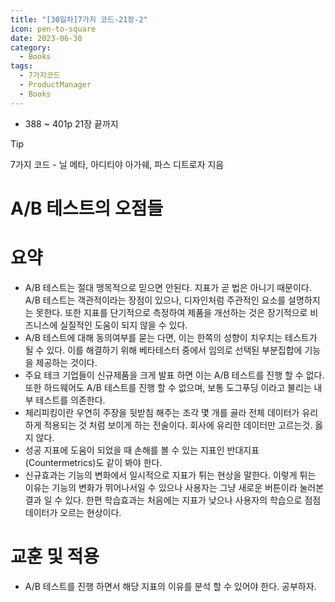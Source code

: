 ```yaml
---
title: "[30일차]7가지 코드-21장-2"
icon: pen-to-square
date: 2023-06-30
category:
  - Books
tags:
  - 7가지코드
  - ProductManager
  - Books
---
```


- 388 ~ 401p 21장 끝까지

<!-- more -->

>[!tip]
>7가지 코드 - 닐 메타, 아디티야 아가쉐, 파스 디트로자 지음


# A/B 테스트의 오점들

# 요약

- A/B 테스트는 절대 맹목적으로 믿으면 안된다. 지표가 곧 법은 아니기 때문이다. 
A/B 테스트는 객관적이라는 장점이 있으나, 디자인처럼 주관적인 요소를 설명하지는 못한다. 또한 지표를 단기적으로 측정하여 제품을 개선하는 것은 장기적으로 비즈니스에 실질적인 도움이 되지 않을 수 있다.
- A/B 테스트에 대해 동의여부를 묻는 다면, 이는 한쪽의 성향이 치우치는 테스트가 될 수 있다. 이를 해결하기 위해 베타테스터 중에서 임의로 선택된 부분집합에 기능을 제공하는 것이다.
- 주요 테크 기업들이 신규제품을 크게 발표 하면 이는 A/B 테스트를 진행 할 수 없다. 또한 하드웨어도 A/B 테스트를 진행 할 수 없으며, 보통 도그푸딩 이라고 불리는 내부 테스트를 의존한다.
- 체리피킹이란 우연히 주장을 뒷받침 해주는 조각 몇 개를 골라 전체 데이터가 유리하게 적용되는 것 처럼 보이게 하는 전술이다. 회사에 유리한 데이터만 고르는것. 옳지 않다.
- 성공 지표에 도움이 되었을 때 손해를 볼 수 있는 지표인 반대지표(Countermetrics)도 같이 봐야 한다.
- 신규효과는 기능의 변화에서 일시적으로 지표가 튀는 현상을 말한다. 이렇게 튀는 이유는 기능의 변화가 뛰어나서일 수 있으나 사용자는 그냥 새로운 버튼이라 눌러본 결과 일 수 있다. 
한편 학습효과는 처음에는 지표가 낮으나 사용자의 학습으로 점점 데이터가 오르는 현상이다.

# 교훈 및 적용

- A/B 테스트를 진행 하면서 해당 지표의 이유를 분석 할 수 있어야 한다. 공부하자.